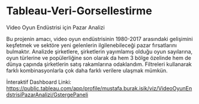# Tableau-Veri-Gorsellestirme
Video Oyun Endüstrisi için Pazar Analizi

Bu projenin amacı, video oyun endüstrisinin 1980-2017 arasındaki gelişimini keşfetmek ve sektöre yeni gelenlerin ilgilenebileceği pazar fırsatlarını bulmaktır. Analizde şirketlere, şirketlerin yayımlamış olduğu oyun sayılarına, oyun türlerine ve popülerliğine son olarak da hem 3 bölge özelinde hem de dünya çapında şirketlerin satış rakamlarına odaklandım. Filtreleri kullanarak farklı kombinasyonlarla çok daha farklı verilere ulaşmak mümkün.

İnteraktif Dashboard Linki: https://public.tableau.com/app/profile/mustafa.burak.isik/viz/VideoOyunEndstrisiPazarAnalizi/GstergePaneli
